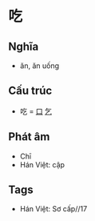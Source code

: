 # 吃

## Nghĩa

* ăn, ăn uống

## Cấu trúc
* 吃 = [口](口.md) [乞](乞.md)

## Phát âm

* Chī
* Hán Việt: cập

## Tags
* Hán Việt: Sơ cấp//17

<script>window.HANZI_FIELD='吃';</script>
